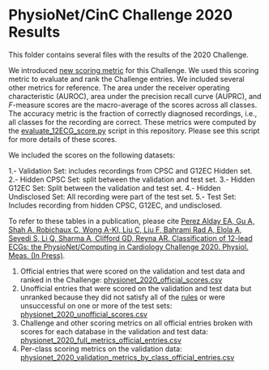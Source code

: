 # PhysioNet/CinC Challenge 2020 Results

This folder contains several files with the results of the 2020 Challenge.

We introduced [new scoring metric](https://physionetchallenges.github.io/2020/#scoring) for this Challenge. We used this scoring metric to evaluate and rank the Challenge entries. We included several other metrics for reference. The area under the receiver operating characteristic (AUROC), area under the precision recall curve (AUPRC), and _F_-measure scores are the macro-average of the scores across all classes. The accuracy metric is the fraction of correctly diagnosed recordings, i.e., all classes for the recording are correct. These metrics were computed by the [evaluate_12ECG_score.py](https://github.com/physionetchallenges/evaluation-2020/blob/master/evaluate_12ECG_score.py) script in this repository. Please see this script for more details of these scores.

We included the scores on the following datasets: 

1.- Validation Set: includes recordings from CPSC and G12EC Hidden set.
2.- Hidden CPSC Set: split between the validation and test set.
3.- Hidden G12EC Set: Split between the validation and test set.
4.- Hidden Undisclosed Set: All recording were part of the test set.
5.- Test Set: Includes recording from hidden CPSC, G12EC, and undisclosed.

To refer to these tables in a publication, please cite [Perez Alday EA, Gu A, Shah A, Robichaux C, Wong A-KI, Liu C, Liu F, Bahrami Rad A, Elola A, Seyedi S, Li Q, Sharma A, Clifford GD, Reyna AR. Classification of 12-lead ECGs: the  PhysioNet/Computing in Cardiology Challenge 2020. Physiol. Meas. (In Press)](https://www.medrxiv.org/content/10.1101/2020.08.11.20172601v1).

1. Official entries that were scored on the validation and test data and ranked in the Challenge:
[physionet_2020_official_scores.csv](https://github.com/physionetchallenges/evaluation-2020/blob/master/Results/physionet_2020_official_scores.csv)
2. Unofficial entries that were scored on the validation and test data but unranked because they did not satisfy all of the [rules](https://physionetchallenges.github.io/2020/#rules-and-deadlines) or were unsuccessful on one or more of the test sets:
[physionet_2020_unofficial_scores.csv](https://github.com/physionetchallenges/evaluation-2020/blob/master/Results/physionet_2020_unofficial_scores.csv)
3. Challenge and other scoring metrics on all official entries broken with scores for each database in the validation and test data: 
[physionet_2020_full_metrics_official_entries.csv](https://github.com/physionetchallenges/evaluation-2020/blob/master/Results/physionet_2020_full_metrics_official_entries.csv )
4. Per-class scoring metrics on the validation data:
[physionet_2020_validation_metrics_by_class_official_entries.csv](https://github.com/physionetchallenges/evaluation-2020/blob/master/Results/physionet_2020_validation_metrics_by_class_official_entries.csv)
